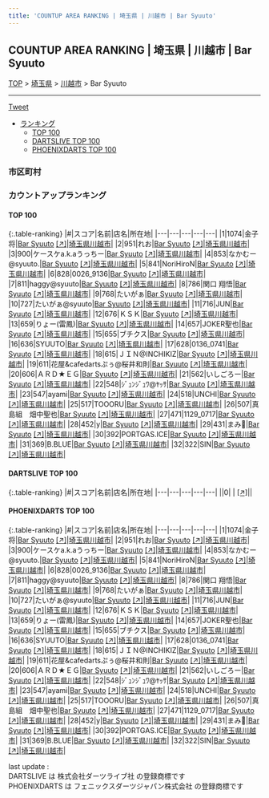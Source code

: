 ```yaml
---
title: 'COUNTUP AREA RANKING | 埼玉県 | 川越市 | Bar Syuuto'
---
```

## COUNTUP AREA RANKING | 埼玉県 | 川越市 | Bar Syuuto

[TOP](/darts/rank/) > [埼玉県](/darts/rank/埼玉県/) > [川越市](/darts/rank/埼玉県/川越市/) > Bar Syuuto

___

<a href="https://twitter.com/share?ref_src=twsrc%5Etfw" data-text="COUNTUP AREA RANKING | 埼玉県川越市Bar Syuuto" class="twitter-share-button" data-hashtags="DARTSLIVE,PHOENIXDARTS,darts,ダーツ" data-show-count="false">Tweet</a>

* [ランキング](#カウントアップランキング)
    * [TOP 100](#top-100)
    * [DARTSLIVE TOP 100](#dartslive-top-100)
    * [PHOENIXDARTS TOP 100](#phoenixdarts-top-100)

### 市区町村

<ul>

</ul>

### カウントアップランキング

#### TOP 100



{:.table-ranking}
|#|スコア|名前|店名|所在地|
|---|---|---|---|---|
|1|1074|<span class="rank-name-pd">金子 将</span>|<a href="/darts/rank/shops/53788.html">Bar Syuuto</a> <a href="https://vs.phoenixdarts.com/jp/shop/shopDetailInfo/s_53788?s_seq=53788">[↗]</a>|<a href="/darts/rank/埼玉県/川越市">埼玉県川越市</a>|
|2|951|<span class="rank-name-pd">れお</span>|<a href="/darts/rank/shops/53788.html">Bar Syuuto</a> <a href="https://vs.phoenixdarts.com/jp/shop/shopDetailInfo/s_53788?s_seq=53788">[↗]</a>|<a href="/darts/rank/埼玉県/川越市">埼玉県川越市</a>|
|3|900|<span class="rank-name-pd">ケースケa.k.aうっちー</span>|<a href="/darts/rank/shops/53788.html">Bar Syuuto</a> <a href="https://vs.phoenixdarts.com/jp/shop/shopDetailInfo/s_53788?s_seq=53788">[↗]</a>|<a href="/darts/rank/埼玉県/川越市">埼玉県川越市</a>|
|4|853|<span class="rank-name-pd">なかむー@syuuto.</span>|<a href="/darts/rank/shops/53788.html">Bar Syuuto</a> <a href="https://vs.phoenixdarts.com/jp/shop/shopDetailInfo/s_53788?s_seq=53788">[↗]</a>|<a href="/darts/rank/埼玉県/川越市">埼玉県川越市</a>|
|5|841|<span class="rank-name-pd">NoriHiroN</span>|<a href="/darts/rank/shops/53788.html">Bar Syuuto</a> <a href="https://vs.phoenixdarts.com/jp/shop/shopDetailInfo/s_53788?s_seq=53788">[↗]</a>|<a href="/darts/rank/埼玉県/川越市">埼玉県川越市</a>|
|6|828|<span class="rank-name-pd">0026_9136</span>|<a href="/darts/rank/shops/53788.html">Bar Syuuto</a> <a href="https://vs.phoenixdarts.com/jp/shop/shopDetailInfo/s_53788?s_seq=53788">[↗]</a>|<a href="/darts/rank/埼玉県/川越市">埼玉県川越市</a>|
|7|811|<span class="rank-name-pd">haggy@syuuto</span>|<a href="/darts/rank/shops/53788.html">Bar Syuuto</a> <a href="https://vs.phoenixdarts.com/jp/shop/shopDetailInfo/s_53788?s_seq=53788">[↗]</a>|<a href="/darts/rank/埼玉県/川越市">埼玉県川越市</a>|
|8|786|<span class="rank-name-pd"><span class="pro-icon-pd"></span>関口 翔悟</span>|<a href="/darts/rank/shops/53788.html">Bar Syuuto</a> <a href="https://vs.phoenixdarts.com/jp/shop/shopDetailInfo/s_53788?s_seq=53788">[↗]</a>|<a href="/darts/rank/埼玉県/川越市">埼玉県川越市</a>|
|9|768|<span class="rank-name-pd">たいがぁ</span>|<a href="/darts/rank/shops/53788.html">Bar Syuuto</a> <a href="https://vs.phoenixdarts.com/jp/shop/shopDetailInfo/s_53788?s_seq=53788">[↗]</a>|<a href="/darts/rank/埼玉県/川越市">埼玉県川越市</a>|
|10|727|<span class="rank-name-pd">たいがぁ@syuuto</span>|<a href="/darts/rank/shops/53788.html">Bar Syuuto</a> <a href="https://vs.phoenixdarts.com/jp/shop/shopDetailInfo/s_53788?s_seq=53788">[↗]</a>|<a href="/darts/rank/埼玉県/川越市">埼玉県川越市</a>|
|11|716|<span class="rank-name-pd">JUN</span>|<a href="/darts/rank/shops/53788.html">Bar Syuuto</a> <a href="https://vs.phoenixdarts.com/jp/shop/shopDetailInfo/s_53788?s_seq=53788">[↗]</a>|<a href="/darts/rank/埼玉県/川越市">埼玉県川越市</a>|
|12|676|<span class="rank-name-pd">ＫＳＫ</span>|<a href="/darts/rank/shops/53788.html">Bar Syuuto</a> <a href="https://vs.phoenixdarts.com/jp/shop/shopDetailInfo/s_53788?s_seq=53788">[↗]</a>|<a href="/darts/rank/埼玉県/川越市">埼玉県川越市</a>|
|13|659|<span class="rank-name-pd">りょー(雷鳳)</span>|<a href="/darts/rank/shops/53788.html">Bar Syuuto</a> <a href="https://vs.phoenixdarts.com/jp/shop/shopDetailInfo/s_53788?s_seq=53788">[↗]</a>|<a href="/darts/rank/埼玉県/川越市">埼玉県川越市</a>|
|14|657|<span class="rank-name-pd">JOKER聖也</span>|<a href="/darts/rank/shops/53788.html">Bar Syuuto</a> <a href="https://vs.phoenixdarts.com/jp/shop/shopDetailInfo/s_53788?s_seq=53788">[↗]</a>|<a href="/darts/rank/埼玉県/川越市">埼玉県川越市</a>|
|15|655|<span class="rank-name-pd">ブチクス</span>|<a href="/darts/rank/shops/53788.html">Bar Syuuto</a> <a href="https://vs.phoenixdarts.com/jp/shop/shopDetailInfo/s_53788?s_seq=53788">[↗]</a>|<a href="/darts/rank/埼玉県/川越市">埼玉県川越市</a>|
|16|636|<span class="rank-name-pd">SYUUTO</span>|<a href="/darts/rank/shops/53788.html">Bar Syuuto</a> <a href="https://vs.phoenixdarts.com/jp/shop/shopDetailInfo/s_53788?s_seq=53788">[↗]</a>|<a href="/darts/rank/埼玉県/川越市">埼玉県川越市</a>|
|17|628|<span class="rank-name-pd">0136_0741</span>|<a href="/darts/rank/shops/53788.html">Bar Syuuto</a> <a href="https://vs.phoenixdarts.com/jp/shop/shopDetailInfo/s_53788?s_seq=53788">[↗]</a>|<a href="/darts/rank/埼玉県/川越市">埼玉県川越市</a>|
|18|615|<span class="rank-name-pd">ＪＩＮ@INCHIKIZ</span>|<a href="/darts/rank/shops/53788.html">Bar Syuuto</a> <a href="https://vs.phoenixdarts.com/jp/shop/shopDetailInfo/s_53788?s_seq=53788">[↗]</a>|<a href="/darts/rank/埼玉県/川越市">埼玉県川越市</a>|
|19|611|<span class="rank-name-pd">花屋&amp;cafedartsぷぅ@桜井和則</span>|<a href="/darts/rank/shops/53788.html">Bar Syuuto</a> <a href="https://vs.phoenixdarts.com/jp/shop/shopDetailInfo/s_53788?s_seq=53788">[↗]</a>|<a href="/darts/rank/埼玉県/川越市">埼玉県川越市</a>|
|20|606|<span class="rank-name-pd">ＡＲＤ★ＥＧ</span>|<a href="/darts/rank/shops/53788.html">Bar Syuuto</a> <a href="https://vs.phoenixdarts.com/jp/shop/shopDetailInfo/s_53788?s_seq=53788">[↗]</a>|<a href="/darts/rank/埼玉県/川越市">埼玉県川越市</a>|
|21|562|<span class="rank-name-pd">いしごろー</span>|<a href="/darts/rank/shops/53788.html">Bar Syuuto</a> <a href="https://vs.phoenixdarts.com/jp/shop/shopDetailInfo/s_53788?s_seq=53788">[↗]</a>|<a href="/darts/rank/埼玉県/川越市">埼玉県川越市</a>|
|22|548|<span class="rank-name-pd">ｼﾞｭﾝｼﾞｭﾜ@ﾔｯｻ</span>|<a href="/darts/rank/shops/53788.html">Bar Syuuto</a> <a href="https://vs.phoenixdarts.com/jp/shop/shopDetailInfo/s_53788?s_seq=53788">[↗]</a>|<a href="/darts/rank/埼玉県/川越市">埼玉県川越市</a>|
|23|547|<span class="rank-name-pd">ayami</span>|<a href="/darts/rank/shops/53788.html">Bar Syuuto</a> <a href="https://vs.phoenixdarts.com/jp/shop/shopDetailInfo/s_53788?s_seq=53788">[↗]</a>|<a href="/darts/rank/埼玉県/川越市">埼玉県川越市</a>|
|24|518|<span class="rank-name-pd">UNCHI</span>|<a href="/darts/rank/shops/53788.html">Bar Syuuto</a> <a href="https://vs.phoenixdarts.com/jp/shop/shopDetailInfo/s_53788?s_seq=53788">[↗]</a>|<a href="/darts/rank/埼玉県/川越市">埼玉県川越市</a>|
|25|517|<span class="rank-name-pd">TOOORU</span>|<a href="/darts/rank/shops/53788.html">Bar Syuuto</a> <a href="https://vs.phoenixdarts.com/jp/shop/shopDetailInfo/s_53788?s_seq=53788">[↗]</a>|<a href="/darts/rank/埼玉県/川越市">埼玉県川越市</a>|
|26|507|<span class="rank-name-pd">真島組　畑中聖也</span>|<a href="/darts/rank/shops/53788.html">Bar Syuuto</a> <a href="https://vs.phoenixdarts.com/jp/shop/shopDetailInfo/s_53788?s_seq=53788">[↗]</a>|<a href="/darts/rank/埼玉県/川越市">埼玉県川越市</a>|
|27|471|<span class="rank-name-pd">1129_0717</span>|<a href="/darts/rank/shops/53788.html">Bar Syuuto</a> <a href="https://vs.phoenixdarts.com/jp/shop/shopDetailInfo/s_53788?s_seq=53788">[↗]</a>|<a href="/darts/rank/埼玉県/川越市">埼玉県川越市</a>|
|28|452|<span class="rank-name-pd">y</span>|<a href="/darts/rank/shops/53788.html">Bar Syuuto</a> <a href="https://vs.phoenixdarts.com/jp/shop/shopDetailInfo/s_53788?s_seq=53788">[↗]</a>|<a href="/darts/rank/埼玉県/川越市">埼玉県川越市</a>|
|29|431|<span class="rank-name-pd">まみ🍙</span>|<a href="/darts/rank/shops/53788.html">Bar Syuuto</a> <a href="https://vs.phoenixdarts.com/jp/shop/shopDetailInfo/s_53788?s_seq=53788">[↗]</a>|<a href="/darts/rank/埼玉県/川越市">埼玉県川越市</a>|
|30|392|<span class="rank-name-pd">PORTGAS.ICE</span>|<a href="/darts/rank/shops/53788.html">Bar Syuuto</a> <a href="https://vs.phoenixdarts.com/jp/shop/shopDetailInfo/s_53788?s_seq=53788">[↗]</a>|<a href="/darts/rank/埼玉県/川越市">埼玉県川越市</a>|
|31|369|<span class="rank-name-pd">B.BLUE</span>|<a href="/darts/rank/shops/53788.html">Bar Syuuto</a> <a href="https://vs.phoenixdarts.com/jp/shop/shopDetailInfo/s_53788?s_seq=53788">[↗]</a>|<a href="/darts/rank/埼玉県/川越市">埼玉県川越市</a>|
|32|322|<span class="rank-name-pd">SIN</span>|<a href="/darts/rank/shops/53788.html">Bar Syuuto</a> <a href="https://vs.phoenixdarts.com/jp/shop/shopDetailInfo/s_53788?s_seq=53788">[↗]</a>|<a href="/darts/rank/埼玉県/川越市">埼玉県川越市</a>|


#### DARTSLIVE TOP 100



{:.table-ranking}
|#|スコア|名前|店名|所在地|
|---|---|---|---|---|
||0|<span class="rank-name-dl"> </span>|<a href="/darts/rank/shops/.html"></a> <a href="">[↗]</a>|<a href="/darts/rank//"></a>|


#### PHOENIXDARTS TOP 100



{:.table-ranking}
|#|スコア|名前|店名|所在地|
|---|---|---|---|---|
|1|1074|<span class="rank-name-pd">金子 将</span>|<a href="/darts/rank/shops/53788.html">Bar Syuuto</a> <a href="https://vs.phoenixdarts.com/jp/shop/shopDetailInfo/s_53788?s_seq=53788">[↗]</a>|<a href="/darts/rank/埼玉県/川越市">埼玉県川越市</a>|
|2|951|<span class="rank-name-pd">れお</span>|<a href="/darts/rank/shops/53788.html">Bar Syuuto</a> <a href="https://vs.phoenixdarts.com/jp/shop/shopDetailInfo/s_53788?s_seq=53788">[↗]</a>|<a href="/darts/rank/埼玉県/川越市">埼玉県川越市</a>|
|3|900|<span class="rank-name-pd">ケースケa.k.aうっちー</span>|<a href="/darts/rank/shops/53788.html">Bar Syuuto</a> <a href="https://vs.phoenixdarts.com/jp/shop/shopDetailInfo/s_53788?s_seq=53788">[↗]</a>|<a href="/darts/rank/埼玉県/川越市">埼玉県川越市</a>|
|4|853|<span class="rank-name-pd">なかむー@syuuto.</span>|<a href="/darts/rank/shops/53788.html">Bar Syuuto</a> <a href="https://vs.phoenixdarts.com/jp/shop/shopDetailInfo/s_53788?s_seq=53788">[↗]</a>|<a href="/darts/rank/埼玉県/川越市">埼玉県川越市</a>|
|5|841|<span class="rank-name-pd">NoriHiroN</span>|<a href="/darts/rank/shops/53788.html">Bar Syuuto</a> <a href="https://vs.phoenixdarts.com/jp/shop/shopDetailInfo/s_53788?s_seq=53788">[↗]</a>|<a href="/darts/rank/埼玉県/川越市">埼玉県川越市</a>|
|6|828|<span class="rank-name-pd">0026_9136</span>|<a href="/darts/rank/shops/53788.html">Bar Syuuto</a> <a href="https://vs.phoenixdarts.com/jp/shop/shopDetailInfo/s_53788?s_seq=53788">[↗]</a>|<a href="/darts/rank/埼玉県/川越市">埼玉県川越市</a>|
|7|811|<span class="rank-name-pd">haggy@syuuto</span>|<a href="/darts/rank/shops/53788.html">Bar Syuuto</a> <a href="https://vs.phoenixdarts.com/jp/shop/shopDetailInfo/s_53788?s_seq=53788">[↗]</a>|<a href="/darts/rank/埼玉県/川越市">埼玉県川越市</a>|
|8|786|<span class="rank-name-pd"><span class="pro-icon-pd"></span>関口 翔悟</span>|<a href="/darts/rank/shops/53788.html">Bar Syuuto</a> <a href="https://vs.phoenixdarts.com/jp/shop/shopDetailInfo/s_53788?s_seq=53788">[↗]</a>|<a href="/darts/rank/埼玉県/川越市">埼玉県川越市</a>|
|9|768|<span class="rank-name-pd">たいがぁ</span>|<a href="/darts/rank/shops/53788.html">Bar Syuuto</a> <a href="https://vs.phoenixdarts.com/jp/shop/shopDetailInfo/s_53788?s_seq=53788">[↗]</a>|<a href="/darts/rank/埼玉県/川越市">埼玉県川越市</a>|
|10|727|<span class="rank-name-pd">たいがぁ@syuuto</span>|<a href="/darts/rank/shops/53788.html">Bar Syuuto</a> <a href="https://vs.phoenixdarts.com/jp/shop/shopDetailInfo/s_53788?s_seq=53788">[↗]</a>|<a href="/darts/rank/埼玉県/川越市">埼玉県川越市</a>|
|11|716|<span class="rank-name-pd">JUN</span>|<a href="/darts/rank/shops/53788.html">Bar Syuuto</a> <a href="https://vs.phoenixdarts.com/jp/shop/shopDetailInfo/s_53788?s_seq=53788">[↗]</a>|<a href="/darts/rank/埼玉県/川越市">埼玉県川越市</a>|
|12|676|<span class="rank-name-pd">ＫＳＫ</span>|<a href="/darts/rank/shops/53788.html">Bar Syuuto</a> <a href="https://vs.phoenixdarts.com/jp/shop/shopDetailInfo/s_53788?s_seq=53788">[↗]</a>|<a href="/darts/rank/埼玉県/川越市">埼玉県川越市</a>|
|13|659|<span class="rank-name-pd">りょー(雷鳳)</span>|<a href="/darts/rank/shops/53788.html">Bar Syuuto</a> <a href="https://vs.phoenixdarts.com/jp/shop/shopDetailInfo/s_53788?s_seq=53788">[↗]</a>|<a href="/darts/rank/埼玉県/川越市">埼玉県川越市</a>|
|14|657|<span class="rank-name-pd">JOKER聖也</span>|<a href="/darts/rank/shops/53788.html">Bar Syuuto</a> <a href="https://vs.phoenixdarts.com/jp/shop/shopDetailInfo/s_53788?s_seq=53788">[↗]</a>|<a href="/darts/rank/埼玉県/川越市">埼玉県川越市</a>|
|15|655|<span class="rank-name-pd">ブチクス</span>|<a href="/darts/rank/shops/53788.html">Bar Syuuto</a> <a href="https://vs.phoenixdarts.com/jp/shop/shopDetailInfo/s_53788?s_seq=53788">[↗]</a>|<a href="/darts/rank/埼玉県/川越市">埼玉県川越市</a>|
|16|636|<span class="rank-name-pd">SYUUTO</span>|<a href="/darts/rank/shops/53788.html">Bar Syuuto</a> <a href="https://vs.phoenixdarts.com/jp/shop/shopDetailInfo/s_53788?s_seq=53788">[↗]</a>|<a href="/darts/rank/埼玉県/川越市">埼玉県川越市</a>|
|17|628|<span class="rank-name-pd">0136_0741</span>|<a href="/darts/rank/shops/53788.html">Bar Syuuto</a> <a href="https://vs.phoenixdarts.com/jp/shop/shopDetailInfo/s_53788?s_seq=53788">[↗]</a>|<a href="/darts/rank/埼玉県/川越市">埼玉県川越市</a>|
|18|615|<span class="rank-name-pd">ＪＩＮ@INCHIKIZ</span>|<a href="/darts/rank/shops/53788.html">Bar Syuuto</a> <a href="https://vs.phoenixdarts.com/jp/shop/shopDetailInfo/s_53788?s_seq=53788">[↗]</a>|<a href="/darts/rank/埼玉県/川越市">埼玉県川越市</a>|
|19|611|<span class="rank-name-pd">花屋&amp;cafedartsぷぅ@桜井和則</span>|<a href="/darts/rank/shops/53788.html">Bar Syuuto</a> <a href="https://vs.phoenixdarts.com/jp/shop/shopDetailInfo/s_53788?s_seq=53788">[↗]</a>|<a href="/darts/rank/埼玉県/川越市">埼玉県川越市</a>|
|20|606|<span class="rank-name-pd">ＡＲＤ★ＥＧ</span>|<a href="/darts/rank/shops/53788.html">Bar Syuuto</a> <a href="https://vs.phoenixdarts.com/jp/shop/shopDetailInfo/s_53788?s_seq=53788">[↗]</a>|<a href="/darts/rank/埼玉県/川越市">埼玉県川越市</a>|
|21|562|<span class="rank-name-pd">いしごろー</span>|<a href="/darts/rank/shops/53788.html">Bar Syuuto</a> <a href="https://vs.phoenixdarts.com/jp/shop/shopDetailInfo/s_53788?s_seq=53788">[↗]</a>|<a href="/darts/rank/埼玉県/川越市">埼玉県川越市</a>|
|22|548|<span class="rank-name-pd">ｼﾞｭﾝｼﾞｭﾜ@ﾔｯｻ</span>|<a href="/darts/rank/shops/53788.html">Bar Syuuto</a> <a href="https://vs.phoenixdarts.com/jp/shop/shopDetailInfo/s_53788?s_seq=53788">[↗]</a>|<a href="/darts/rank/埼玉県/川越市">埼玉県川越市</a>|
|23|547|<span class="rank-name-pd">ayami</span>|<a href="/darts/rank/shops/53788.html">Bar Syuuto</a> <a href="https://vs.phoenixdarts.com/jp/shop/shopDetailInfo/s_53788?s_seq=53788">[↗]</a>|<a href="/darts/rank/埼玉県/川越市">埼玉県川越市</a>|
|24|518|<span class="rank-name-pd">UNCHI</span>|<a href="/darts/rank/shops/53788.html">Bar Syuuto</a> <a href="https://vs.phoenixdarts.com/jp/shop/shopDetailInfo/s_53788?s_seq=53788">[↗]</a>|<a href="/darts/rank/埼玉県/川越市">埼玉県川越市</a>|
|25|517|<span class="rank-name-pd">TOOORU</span>|<a href="/darts/rank/shops/53788.html">Bar Syuuto</a> <a href="https://vs.phoenixdarts.com/jp/shop/shopDetailInfo/s_53788?s_seq=53788">[↗]</a>|<a href="/darts/rank/埼玉県/川越市">埼玉県川越市</a>|
|26|507|<span class="rank-name-pd">真島組　畑中聖也</span>|<a href="/darts/rank/shops/53788.html">Bar Syuuto</a> <a href="https://vs.phoenixdarts.com/jp/shop/shopDetailInfo/s_53788?s_seq=53788">[↗]</a>|<a href="/darts/rank/埼玉県/川越市">埼玉県川越市</a>|
|27|471|<span class="rank-name-pd">1129_0717</span>|<a href="/darts/rank/shops/53788.html">Bar Syuuto</a> <a href="https://vs.phoenixdarts.com/jp/shop/shopDetailInfo/s_53788?s_seq=53788">[↗]</a>|<a href="/darts/rank/埼玉県/川越市">埼玉県川越市</a>|
|28|452|<span class="rank-name-pd">y</span>|<a href="/darts/rank/shops/53788.html">Bar Syuuto</a> <a href="https://vs.phoenixdarts.com/jp/shop/shopDetailInfo/s_53788?s_seq=53788">[↗]</a>|<a href="/darts/rank/埼玉県/川越市">埼玉県川越市</a>|
|29|431|<span class="rank-name-pd">まみ🍙</span>|<a href="/darts/rank/shops/53788.html">Bar Syuuto</a> <a href="https://vs.phoenixdarts.com/jp/shop/shopDetailInfo/s_53788?s_seq=53788">[↗]</a>|<a href="/darts/rank/埼玉県/川越市">埼玉県川越市</a>|
|30|392|<span class="rank-name-pd">PORTGAS.ICE</span>|<a href="/darts/rank/shops/53788.html">Bar Syuuto</a> <a href="https://vs.phoenixdarts.com/jp/shop/shopDetailInfo/s_53788?s_seq=53788">[↗]</a>|<a href="/darts/rank/埼玉県/川越市">埼玉県川越市</a>|
|31|369|<span class="rank-name-pd">B.BLUE</span>|<a href="/darts/rank/shops/53788.html">Bar Syuuto</a> <a href="https://vs.phoenixdarts.com/jp/shop/shopDetailInfo/s_53788?s_seq=53788">[↗]</a>|<a href="/darts/rank/埼玉県/川越市">埼玉県川越市</a>|
|32|322|<span class="rank-name-pd">SIN</span>|<a href="/darts/rank/shops/53788.html">Bar Syuuto</a> <a href="https://vs.phoenixdarts.com/jp/shop/shopDetailInfo/s_53788?s_seq=53788">[↗]</a>|<a href="/darts/rank/埼玉県/川越市">埼玉県川越市</a>|


<div class="footer border-top border-gray-light mt-5 pt-3 text-right text-gray">
    last update : <span style="font-weight: italic" id="foot_last_modified"></span><br />
    DARTSLIVE は 株式会社ダーツライブ社 の登録商標です<br />
    PHOENIXDARTS は フェニックスダーツジャパン株式会社 の登録商標です<br />
</div>

<script src="https://cdnjs.cloudflare.com/ajax/libs/jquery.tablesorter/2.31.3/js/jquery.tablesorter.min.js" integrity="sha512-qzgd5cYSZcosqpzpn7zF2ZId8f/8CHmFKZ8j7mU4OUXTNRd5g+ZHBPsgKEwoqxCtdQvExE5LprwwPAgoicguNg==" crossorigin="anonymous" referrerpolicy="no-referrer"></script>
<link rel="stylesheet" href="https://cdnjs.cloudflare.com/ajax/libs/jquery.tablesorter/2.31.3/css/theme.default.min.css" integrity="sha512-wghhOJkjQX0Lh3NSWvNKeZ0ZpNn+SPVXX1Qyc9OCaogADktxrBiBdKGDoqVUOyhStvMBmJQ8ZdMHiR3wuEq8+w==" crossorigin="anonymous" referrerpolicy="no-referrer" />
<script>
$(function() {
    $(".table-ranking").tablesorter({sortList:[[0, 0]]});
    $("#foot_last_modified").text(formatDate(new Date(document.lastModified), 'yyyy-MM-dd HH:mm:ss'));
});
</script>

<script async src="https://platform.twitter.com/widgets.js" charset="utf-8"></script>